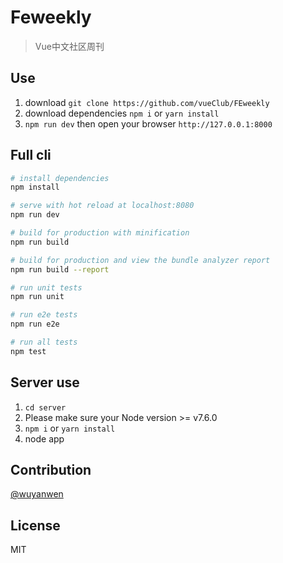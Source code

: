 # Feweekly

> Vue中文社区周刊

## Use 

1. download `git clone https://github.com/vueClub/FEweekly`
2. download dependencies `npm i` or `yarn install `
3. `npm run dev` then open your browser `http://127.0.0.1:8000`


## Full cli

``` bash
# install dependencies
npm install

# serve with hot reload at localhost:8080
npm run dev

# build for production with minification
npm run build

# build for production and view the bundle analyzer report
npm run build --report

# run unit tests
npm run unit

# run e2e tests
npm run e2e

# run all tests
npm test
```

## Server use

1. `cd server`
2. Please make sure your Node version >= v7.6.0
3. `npm i` or `yarn install`
4. node app

## Contribution
[@wuyanwen](https://github.com/wuyanwen)

## License

MIT


